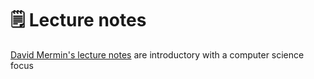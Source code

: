 # 🗒 Lecture notes

[David Mermin's lecture notes](http://www.lassp.cornell.edu/mermin/qcomp/CS483.html) are introductory with a computer science focus
